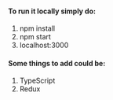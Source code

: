 #### To run it locally simply do:
1) npm install
2) npm start
3) localhost:3000


#### Some things to add could be:
1. TypeScript
2. Redux